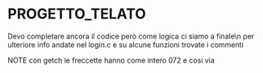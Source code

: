 # PROGETTO_TELATO

Devo completare ancora il codice però come logica ci siamo a finale\n 
per ulteriore info andate nel login.c e su alcune funzioni trovate i commenti

NOTE
con getch le freccette hanno come intero 072 e cosi via
